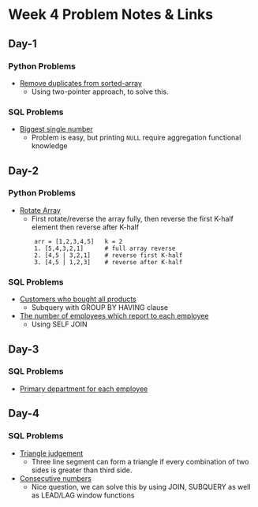 # Week 4 Problem Notes & Links

## Day-1
### Python Problems
- [Remove duplicates from sorted-array](https://leetcode.com/problems/remove-duplicates-from-sorted-array/description/)
    + Using two-pointer approach, to solve this.
### SQL Problems
- [Biggest single number](https://leetcode.com/problems/biggest-single-number/description/?envType=study-plan-v2&envId=top-sql-50)
    + Problem is easy, but printing `NULL` require aggregation functional knowledge

## Day-2
### Python Problems
- [Rotate Array](https://leetcode.com/problems/rotate-array/description/)
    + First rotate/reverse the array fully, then reverse the first K-half element then reverse after K-half
    ```
        arr = [1,2,3,4,5]   k = 2
        1. [5,4,3,2,1]      # full array reverse
        2. [4,5 | 3,2,1]    # reverse first K-half 
        3. [4,5 | 1,2,3]    # reverse after K-half
    ```
### SQL Problems
- [Customers who bought all products](https://leetcode.com/problems/customers-who-bought-all-products/?envType=study-plan-v2&envId=top-sql-50)
    + Subquery with GROUP BY HAVING clause
- [The number of employees which report to each employee](https://leetcode.com/problems/the-number-of-employees-which-report-to-each-employee/description/?envType=study-plan-v2&envId=top-sql-50)
    + Using SELF JOIN

## Day-3
### SQL Problems
- [Primary department for each employee](https://leetcode.com/problems/primary-department-for-each-employee/?envType=study-plan-v2&envId=top-sql-50)

## Day-4
### SQL Problems
- [Triangle judgement](https://leetcode.com/problems/triangle-judgement/?envType=study-plan-v2&envId=top-sql-50)
    + Three line segment can form a triangle if every combination of two sides is greater than third side.
- [Consecutive numbers](https://leetcode.com/problems/consecutive-numbers/description/?envType=study-plan-v2&envId=top-sql-50)
    + Nice question, we can solve this by using JOIN, SUBQUERY as well as LEAD/LAG window functions